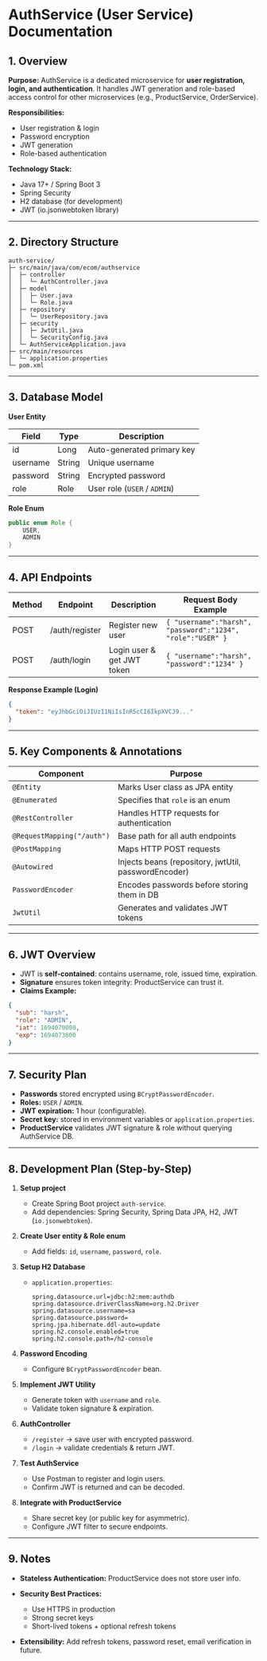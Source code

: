 # AuthService (User Service) Documentation

## 1. Overview

**Purpose:**
AuthService is a dedicated microservice for **user registration, login, and authentication**.
It handles JWT generation and role-based access control for other microservices (e.g., ProductService, OrderService).

**Responsibilities:**

* User registration & login
* Password encryption
* JWT generation
* Role-based authentication

**Technology Stack:**

* Java 17+ / Spring Boot 3
* Spring Security
* H2 database (for development)
* JWT (io.jsonwebtoken library)

---

## 2. Directory Structure

```
auth-service/
├─ src/main/java/com/ecom/authservice
│  ├─ controller
│  │  └─ AuthController.java
│  ├─ model
│  │  ├─ User.java
│  │  └─ Role.java
│  ├─ repository
│  │  └─ UserRepository.java
│  ├─ security
│  │  ├─ JwtUtil.java
│  │  └─ SecurityConfig.java
│  └─ AuthServiceApplication.java
├─ src/main/resources
│  └─ application.properties
└─ pom.xml
```

---

## 3. Database Model

**User Entity**

| Field    | Type   | Description                  |
| -------- | ------ | ---------------------------- |
| id       | Long   | Auto-generated primary key   |
| username | String | Unique username              |
| password | String | Encrypted password           |
| role     | Role   | User role (`USER` / `ADMIN`) |

**Role Enum**

```java
public enum Role {
    USER,
    ADMIN
}
```

---

## 4. API Endpoints

| Method | Endpoint       | Description                | Request Body Example                                       |
| ------ | -------------- | -------------------------- | ---------------------------------------------------------- |
| POST   | /auth/register | Register new user          | `{ "username":"harsh", "password":"1234", "role":"USER" }` |
| POST   | /auth/login    | Login user & get JWT token | `{ "username":"harsh", "password":"1234" }`                |

**Response Example (Login)**

```json
{
  "token": "eyJhbGciOiJIUzI1NiIsInR5cCI6IkpXVCJ9..."
}
```

---

## 5. Key Components & Annotations

| Component                  | Purpose                                              |
| -------------------------- | ---------------------------------------------------- |
| `@Entity`                  | Marks User class as JPA entity                       |
| `@Enumerated`              | Specifies that `role` is an enum                     |
| `@RestController`          | Handles HTTP requests for authentication             |
| `@RequestMapping("/auth")` | Base path for all auth endpoints                     |
| `@PostMapping`             | Maps HTTP POST requests                              |
| `@Autowired`               | Injects beans (repository, jwtUtil, passwordEncoder) |
| `PasswordEncoder`          | Encodes passwords before storing them in DB          |
| `JwtUtil`                  | Generates and validates JWT tokens                   |

---

## 6. JWT Overview

* JWT is **self-contained**: contains username, role, issued time, expiration.
* **Signature** ensures token integrity: ProductService can trust it.
* **Claims Example:**

```json
{
  "sub": "harsh",
  "role": "ADMIN",
  "iat": 1694070000,
  "exp": 1694073600
}
```

---

## 7. Security Plan

* **Passwords** stored encrypted using `BCryptPasswordEncoder`.
* **Roles:** `USER` / `ADMIN`.
* **JWT expiration:** 1 hour (configurable).
* **Secret key:** stored in environment variables or `application.properties`.
* **ProductService** validates JWT signature & role without querying AuthService DB.

---

## 8. Development Plan (Step-by-Step)

1. **Setup project**

   * Create Spring Boot project `auth-service`.
   * Add dependencies: Spring Security, Spring Data JPA, H2, JWT (`io.jsonwebtoken`).

2. **Create User entity & Role enum**

   * Add fields: `id`, `username`, `password`, `role`.

3. **Setup H2 Database**

   * `application.properties`:

     ```properties
     spring.datasource.url=jdbc:h2:mem:authdb
     spring.datasource.driverClassName=org.h2.Driver
     spring.datasource.username=sa
     spring.datasource.password=
     spring.jpa.hibernate.ddl-auto=update
     spring.h2.console.enabled=true
     spring.h2.console.path=/h2-console
     ```

4. **Password Encoding**

   * Configure `BCryptPasswordEncoder` bean.

5. **Implement JWT Utility**

   * Generate token with `username` and `role`.
   * Validate token signature & expiration.

6. **AuthController**

   * `/register` → save user with encrypted password.
   * `/login` → validate credentials & return JWT.

7. **Test AuthService**

   * Use Postman to register and login users.
   * Confirm JWT is returned and can be decoded.

8. **Integrate with ProductService**

   * Share secret key (or public key for asymmetric).
   * Configure JWT filter to secure endpoints.

---

## 9. Notes

* **Stateless Authentication:** ProductService does not store user info.
* **Security Best Practices:**

  * Use HTTPS in production
  * Strong secret keys
  * Short-lived tokens + optional refresh tokens
* **Extensibility:** Add refresh tokens, password reset, email verification in future.
